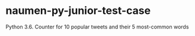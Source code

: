 # naumen-py-junior-test-case
Python 3.6. Counter for 10 popular tweets and their 5 most-common words
